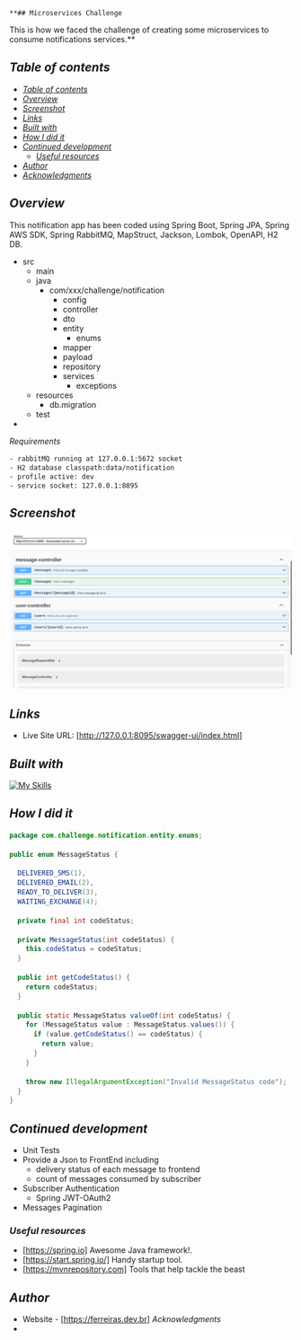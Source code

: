                                                                                                                                          **## Microservices Challenge

This is how we faced the challenge of creating some microservices
to consume notifications services.**

## _Table of contents_

- [_Table of contents_](#table-of-contents)
- [_Overview_](#overview)
- [_Screenshot_](#screenshot)
- [_Links_](#links)
- [_Built with_](#built-with)
- [_How I did it_](#how-i-did-it)
- [_Continued development_](#continued-development)
  - [_Useful resources_](#useful-resources)
- [_Author_](#author)
- [_Acknowledgments_](#acknowledgments)

## _Overview_

This notification app has been coded using Spring Boot, Spring JPA, Spring AWS SDK, Spring RabbitMQ, MapStruct, Jackson,
Lombok, OpenAPI, H2 DB.

- src
    - main
    - java
        - com/xxx/challenge/notification
            - config
            - controller
            - dto
            - entity
                - enums
            - mapper
            - payload
            - repository
            - services
                - exceptions
    - resources
        - db.migration
    - test
-

_Requirements_

  ```
  - rabbitMQ running at 127.0.0.1:5672 socket
  - H2 database classpath:data/notification
  - profile active: dev
  - service socket: 127.0.0.1:8095

```

## _Screenshot_

[![](./notification.png)]()

## _Links_

- Live Site URL: [http://127.0.0.1:8095/swagger-ui/index.html] 

## _Built with_

[![My Skills](https://skillicons.dev/icons?i=java,spring,redhat,aws,idea,git,github,rabbitmq)](https://skillicons.dev)

## _How I did it_

```java
package com.challenge.notification.entity.enums;

public enum MessageStatus {

  DELIVERED_SMS(1),
  DELIVERED_EMAIL(2),
  READY_TO_DELIVER(3),
  WAITING_EXCHANGE(4);

  private final int codeStatus;

  private MessageStatus(int codeStatus) {
    this.codeStatus = codeStatus;
  }

  public int getCodeStatus() {
    return codeStatus;
  }

  public static MessageStatus valueOf(int codeStatus) {
    for (MessageStatus value : MessageStatus.values()) {
      if (value.getCodeStatus() == codeStatus) {
        return value;
      }
    }

    throw new IllegalArgumentException("Invalid MessageStatus code");
  }
}
``` 

## _Continued development_

- Unit Tests
- Provide a Json to FrontEnd including
    - delivery status of each message to frontend
    - count of messages consumed by subscriber
- Subscriber Authentication
    - Spring JWT-OAuth2
- Messages Pagination

### _Useful resources_

- [https://spring.io] Awesome Java framework!.
- [https://start.spring.io/]  Handy startup tool.
- [https://mvnrepository.com] Tools that help tackle the beast

## _Author_

- Website - [https://ferreiras.dev.br]
  _Acknowledgments_
- 
